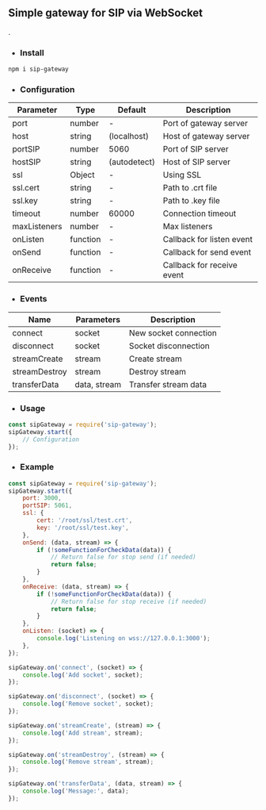 ## Simple gateway for SIP via WebSocket
.
* ### Install

```sh
npm i sip-gateway
```

* ### Configuration
| Parameter | Type | Default | Description |
| --- | --- | --- | --- |
| port | number | - | Port of gateway server |
| host | string | (localhost) | Host of gateway server |
| portSIP | number | 5060 | Port of SIP server |
| hostSIP | string | (autodetect) | Host of SIP server |
| ssl | Object | - | Using SSL |
| ssl.cert | string | - | Path to .crt file |
| ssl.key | string | - | Path to .key file |
| timeout | number | 60000 | Connection timeout |
| maxListeners | number | - | Max listeners |
| onListen | function | - | Callback for listen event |
| onSend | function | - | Callback for send event |
| onReceive | function | - | Callback for receive event |

* ### Events
| Name | Parameters | Description |
| --- | --- | --- |
| connect | socket | New socket connection |
| disconnect | socket | Socket disconnection |
| streamCreate | stream | Create stream |
| streamDestroy | stream | Destroy stream |
| transferData | data, stream | Transfer stream data |

* ### Usage

```js
const sipGateway = require('sip-gateway');
sipGateway.start({
    // Configuration 
});
```

* ### Example

```js
const sipGateway = require('sip-gateway');
sipGateway.start({
    port: 3000,
    portSIP: 5061,
    ssl: { 
        cert: '/root/ssl/test.crt',
        key: '/root/ssl/test.key',
    },
    onSend: (data, stream) => {
        if (!someFunctionForCheckData(data)) {
            // Return false for stop send (if needed)
            return false;
        }       
    },
    onReceive: (data, stream) => {
        if (!someFunctionForCheckData(data)) {
            // Return false for stop receive (if needed)
            return false;
        }       
    },
    onListen: (socket) => {
        console.log('Listening on wss://127.0.0.1:3000');
    },
});
```
```js
sipGateway.on('connect', (socket) => {
    console.log('Add socket', socket);
});

sipGateway.on('disconnect', (socket) => {
    console.log('Remove socket', socket);
});

sipGateway.on('streamCreate', (stream) => {
    console.log('Add stream', stream);
});

sipGateway.on('streamDestroy', (stream) => {
    console.log('Remove stream', stream);
});

sipGateway.on('transferData', (data, stream) => {
    console.log('Message:', data);
});
```
